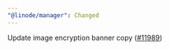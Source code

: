 ```yaml
---
"@linode/manager": Changed
---
```


Update image encryption banner copy ([#11989](https://github.com/linode/manager/pull/11989))
